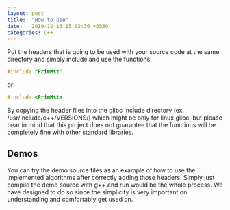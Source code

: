 ```yaml
---
layout: post
title:  "How to use"
date:   2019-12-16 15:03:36 +0530
categories: C++
---
```


Put the headers that is going to be used with your source code at the same directory and simply include and use the functions. 
```C++
#include "PrimMst"
```
or
```C++
#include <PrimMst>
```
By copying the header files into the glibc include directory (ex. /usr/include/c++/VERSIONS/) which might be only for linux glibc, but please bear in mind that this project does not guarantee that the functions will be completely fine with other standard libraries.

Demos
----
You can try the demo source files as an example of how to use the implemented algorithms after correctly adding those headers. Simply just compile the demo source with g++ and run would be the whole process. We have designed to do so since the simplicity is very important on understanding and comfortably get used on. 
